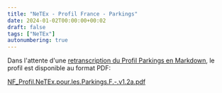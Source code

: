 ```yaml
---
title: "NeTEx - Profil France - Parkings"
date: 2024-01-02T00:00:00+00:02
draft: false
tags: ["NeTEx"]
autonumbering: true
---
```


Dans l'attente d'une [retranscription du Profil Parkings en Markdown](https://github.com/etalab/transport-profil-netex-fr/issues/62), le profil est disponible au format PDF:

[NF_Profil.NeTEx.pour.les.Parkings.F.-.v1.2a.pdf](media/NF_Profil.NeTEx.pour.les.Parkings.F.-.v1.2a.pdf)
